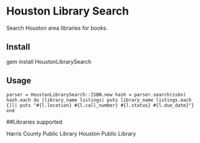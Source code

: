 # Houston Library Search

Search Houston area libraries for books.

## Install

gem install HoustonLibrarySearch

## Usage

`parser = HoustonLibrarySearch::ISBN.new
hash = parser.search(isbn)
hash.each do |library_name listings|
	puts library_name
	listings.each {|l| puts "#{l.location} #{l.call_number} #{l.status} #{l.due_date}"}
end`

##Libraries supported

Harris County Public Library
Houston Public Library
